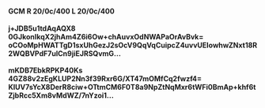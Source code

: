 #### GCM R 20/0c/400 L 20/0c/400
**j+JDB5u1tdAqAQX8**<br/>**0GJkonIkqX2jhAm4Z6i6Ow+chAuvxOdNWAPaOrAvBvk=**<br/>**oCOoMpHWATTgD1sxUhGezJ2sOcV9QqVqCuipcZ4uvvUEIowhwZNxt18R2WQBVPdF7ulCn9jiEJRSQvmG...**<br/><br/>
**mKDB7EbkRPKP40Ks**<br/>**4GZ88v2zEgKLUP2Nn3f39Rxr6G/XT47mOMfCq2fwzf4=**<br/>**KlUV7sYcX8DerR8ciw+OTtmCM6F0T8a9NpZtNqMxr6tWFi0BmAp+khf6tZjbRcc5Xm8vMdWZ/7nYzoi1...**
